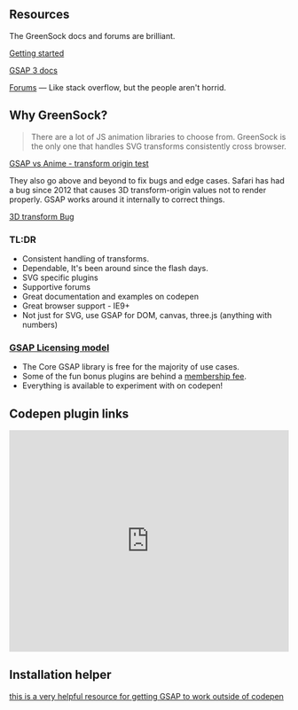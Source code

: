 
## Resources

The GreenSock docs and forums are brilliant.

[Getting started](https://greensock.com/get-started/)

[GSAP 3 docs ](https://greensock.com/docs/)

[Forums](https://greensock.com/forums/) — Like stack overflow, but the people aren't horrid.

## Why GreenSock? <!-- {docsify-ignore} -->

> There are a lot of JS animation libraries to choose from. GreenSock is the only one that handles SVG transforms consistently cross browser.

[GSAP vs Anime - transform origin test](https://codepen.io/GreenSock/details/38e8d70b289883b08bd391b4e15be070)

They also go above and beyond to fix bugs and edge cases. Safari has had a bug since 2012 that causes 3D transform-origin values not to render properly. GSAP works around it internally to correct things.

[3D transform Bug](https://codepen.io/GreenSock/details/8c1acc1074fa8c9e705d7cd66ff625f4)

### TL:DR <!-- {docsify-ignore} -->

- Consistent handling of transforms.
- Dependable, It's been around since the flash days.
- SVG specific plugins
- Supportive forums
- Great documentation and examples on codepen
- Great browser support - IE9+
- Not just for SVG, use GSAP for DOM, canvas, three.js (anything with numbers)

### [GSAP Licensing model](https://greensock.com/standard-license/) <!-- {docsify-ignore} -->

- The Core GSAP library is free for the majority of use cases.
- Some of the fun bonus plugins are behind a [membership fee](https://greensock.com/club/).
- Everything is available to experiment with on codepen!

## Codepen plugin links

<iframe height="400" style="width: 100%;" scrolling="no" title="Try Club GreenSock Bonus Plugins FREE on Codepen" src="https://codepen.io/GreenSock/embed/OPqpRJ?height=265&theme-id=default&default-tab=result" frameborder="no" allowtransparency="true" allowfullscreen="true">
  See the Pen <a href='https://codepen.io/GreenSock/pen/OPqpRJ'>Try Club GreenSock Bonus Plugins FREE on Codepen</a> by GreenSock
  (<a href='https://codepen.io/GreenSock'>@GreenSock</a>) on <a href='https://codepen.io'>CodePen</a>.
</iframe>

## Installation helper

[this is a very helpful resource for getting GSAP to work outside of codepen](https://greensock.com/docs/v3/Installation)
